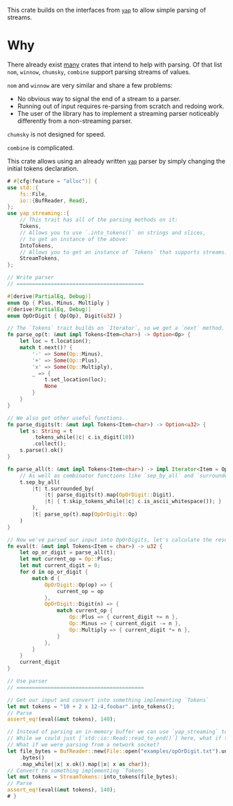 This crate builds on the interfaces from [`yap`](https://crates.io/crates/yap) to allow simple parsing of streams.

# Why

There already exist [many](https://github.com/rosetta-rs/parse-rosetta-rs) crates that intend to help with parsing.
Of that list `nom`, `winnow`, `chumsky`, `combine` support parsing streams of values.

`nom` and `winnow` are very similar and share a few problems:
- No obvious way to signal the end of a stream to a parser.
- Running out of input requires re-parsing from scratch and redoing work.
- The user of the library has to implement a streaming parser noticeably differently from a non-streaming parser.

`chumsky` is not designed for speed.

`combine` is complicated.

This crate allows using an already written [`yap`](https://crates.io/crates/yap) parser by simply changing the initial tokens declaration.

```rust
# #[cfg(feature = "alloc")] {
use std::{
    fs::File,
    io::{BufReader, Read},
};
use yap_streaming::{
    // This trait has all of the parsing methods on it:
    Tokens,
    // Allows you to use `.into_tokens()` on strings and slices,
    // to get an instance of the above:
    IntoTokens,
    // Allows you to get an instance of `Tokens` that supports streams:
    StreamTokens,
};

// Write parser
// =========================================

#[derive(PartialEq, Debug)]
enum Op { Plus, Minus, Multiply }
#[derive(PartialEq, Debug)]
enum OpOrDigit { Op(Op), Digit(u32) }

// The `Tokens` trait builds on `Iterator`, so we get a `next` method.
fn parse_op(t: &mut impl Tokens<Item=char>) -> Option<Op> {
    let loc = t.location();
    match t.next()? {
        '-' => Some(Op::Minus),
        '+' => Some(Op::Plus),
        'x' => Some(Op::Multiply),
        _ => {
            t.set_location(loc);
            None
        }
    }
}

// We also get other useful functions..
fn parse_digits(t: &mut impl Tokens<Item=char>) -> Option<u32> {
    let s: String = t
        .tokens_while(|c| c.is_digit(10))
        .collect();
    s.parse().ok()
}

fn parse_all(t: &mut impl Tokens<Item=char>) -> impl Iterator<Item = OpOrDigit> + '_ {
    // As well as combinator functions like `sep_by_all` and `surrounded_by`..
    t.sep_by_all(
        |t| t.surrounded_by(
            |t| parse_digits(t).map(OpOrDigit::Digit),
            |t| { t.skip_tokens_while(|c| c.is_ascii_whitespace()); }
        ),
        |t| parse_op(t).map(OpOrDigit::Op)
    )
}

// Now we've parsed our input into OpOrDigits, let's calculate the result..
fn eval(t: &mut impl Tokens<Item = char>) -> u32 {
    let op_or_digit = parse_all(t);
    let mut current_op = Op::Plus;
    let mut current_digit = 0;
    for d in op_or_digit {
        match d {
            OpOrDigit::Op(op) => {
                current_op = op
            },
            OpOrDigit::Digit(n) => {
                match current_op {
                    Op::Plus => { current_digit += n },
                    Op::Minus => { current_digit -= n },
                    Op::Multiply => { current_digit *= n },
                }
            },
        }
    }
    current_digit
}

// Use parser
// =========================================

// Get our input and convert into something implementing `Tokens`
let mut tokens = "10 + 2 x 12-4,foobar".into_tokens();
// Parse
assert_eq!(eval(&mut tokens), 140);

// Instead of parsing an in-memory buffer we can use `yap_streaming` to parse a stream.
// While we could just [`std::io::Read::read_to_end()`] here, what if the file was too large to fit in memory?
// What if we were parsing from a network socket?
let file_bytes = BufReader::new(File::open("examples/opOrDigit.txt").unwrap())
    .bytes()
    .map_while(|x| x.ok().map(|x| x as char));
// Convert to something implementing `Tokens`
let mut tokens = StreamTokens::into_tokens(file_bytes);
// Parse
assert_eq!(eval(&mut tokens), 140);
# }
```
